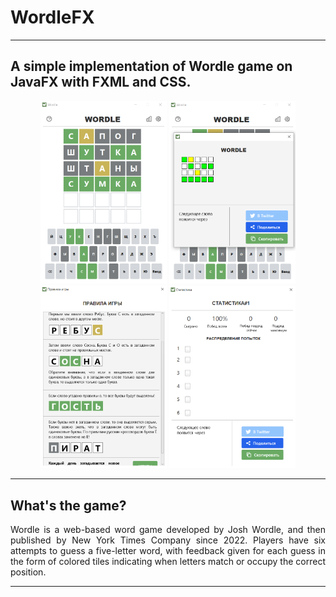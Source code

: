 # WordleFX

----

## A simple implementation of Wordle game on JavaFX with FXML and CSS.

<div align="center">
    <img src="src/main/resources/com/wordle/image/screenshots/screenshot1.png" style="width: 40%;" alt="">
    <img src="src/main/resources/com/wordle/image/screenshots/screenshot2.png" style="width: 40%;" alt="">
    <img src="src/main/resources/com/wordle/image/screenshots/screenshot3.png" style="width: 40%;" alt="">
    <img src="src/main/resources/com/wordle/image/screenshots/screenshot4.png" style="width: 40%;" alt="">
</div>

----

## What's the game?

<p style="text-align: justify">
    Wordle is a web-based word game developed by Josh Wordle, and then published by New York Times Company since 2022. Players have six attempts to guess a five-letter word, with feedback given for each guess in the form of colored tiles indicating when letters match or occupy the correct position.
</p>

----

## 